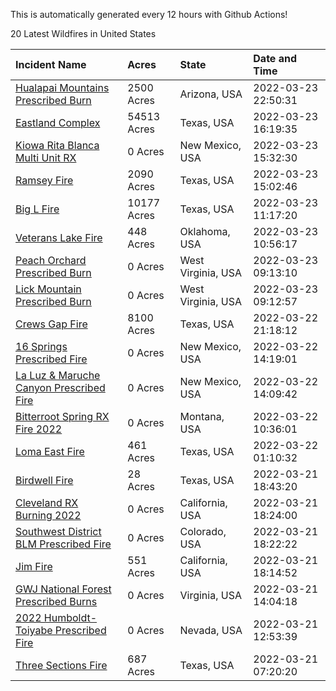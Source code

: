 This is automatically generated every 12 hours with Github Actions!

20 Latest Wildfires in United States

 | Incident Name | Acres | State | Date and Time |
|:---|:---|:---|:---|
| [Hualapai Mountains Prescribed Burn ](https://inciweb.nwcg.gov/incident/8028/) | 2500 Acres | Arizona, USA | 2022-03-23 22:50:31 |
| [Eastland Complex](https://inciweb.nwcg.gov/incident/8010/) | 54513 Acres | Texas, USA | 2022-03-23 16:19:35 |
| [Kiowa Rita Blanca Multi Unit RX](https://inciweb.nwcg.gov/incident/8029/) | 0 Acres | New Mexico, USA | 2022-03-23 15:32:30 |
| [Ramsey Fire](https://inciweb.nwcg.gov/incident/8020/) | 2090 Acres | Texas, USA | 2022-03-23 15:02:46 |
| [Big L Fire](https://inciweb.nwcg.gov/incident/8016/) | 10177 Acres | Texas, USA | 2022-03-23 11:17:20 |
| [Veterans Lake Fire](https://inciweb.nwcg.gov/incident/8023/) | 448 Acres | Oklahoma, USA | 2022-03-23 10:56:17 |
| [Peach Orchard Prescribed Burn](https://inciweb.nwcg.gov/incident/8021/) | 0 Acres | West Virginia, USA | 2022-03-23 09:13:10 |
| [Lick Mountain Prescribed Burn](https://inciweb.nwcg.gov/incident/8022/) | 0 Acres | West Virginia, USA | 2022-03-23 09:12:57 |
| [Crews Gap Fire](https://inciweb.nwcg.gov/incident/7997/) | 8100 Acres | Texas, USA | 2022-03-22 21:18:12 |
| [16 Springs Prescribed Fire ](https://inciweb.nwcg.gov/incident/8027/) | 0 Acres | New Mexico, USA | 2022-03-22 14:19:01 |
| [La Luz & Maruche Canyon Prescribed Fire](https://inciweb.nwcg.gov/incident/8026/) | 0 Acres | New Mexico, USA | 2022-03-22 14:09:42 |
| [Bitterroot Spring RX Fire 2022](https://inciweb.nwcg.gov/incident/8024/) | 0 Acres | Montana, USA | 2022-03-22 10:36:01 |
| [Loma East Fire](https://inciweb.nwcg.gov/incident/8025/) | 461 Acres | Texas, USA | 2022-03-22 01:10:32 |
| [Birdwell Fire](https://inciweb.nwcg.gov/incident/8014/) | 28 Acres | Texas, USA | 2022-03-21 18:43:20 |
| [Cleveland RX Burning 2022](https://inciweb.nwcg.gov/incident/7317/) | 0 Acres | California, USA | 2022-03-21 18:24:00 |
| [Southwest District BLM Prescribed Fire ](https://inciweb.nwcg.gov/incident/7852/) | 0 Acres | Colorado, USA | 2022-03-21 18:22:22 |
| [Jim Fire](https://inciweb.nwcg.gov/incident/7987/) | 551 Acres | California, USA | 2022-03-21 18:14:52 |
| [GWJ National Forest Prescribed Burns](https://inciweb.nwcg.gov/incident/7945/) | 0 Acres | Virginia, USA | 2022-03-21 14:04:18 |
| [2022 Humboldt-Toiyabe Prescribed Fire](https://inciweb.nwcg.gov/incident/7310/) | 0 Acres | Nevada, USA | 2022-03-21 12:53:39 |
| [Three Sections Fire](https://inciweb.nwcg.gov/incident/8017/) | 687 Acres | Texas, USA | 2022-03-21 07:20:20 |
